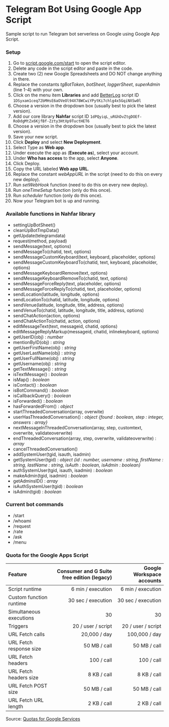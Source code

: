 # Telegram Bot Using Google App Script
Sample script to run Telegram bot serverless on Google using Google App Script.

### Setup
  1. Go to [script.google.com/start](https://script.google.com/start) to open the script editor.
  1. Delete any code in the script editor and paste in the code.
  1. Create two (2) new Google Spreadsheets and DO NOT change anything in there.
  1. Replace the constants _tgBotToken_, _botSheet_, _loggerSheet_, _superAdmin_ (line 1-4) with your own.
  1. Click on the menu item **Libraries** and add [BetterLog](https://github.com/0pete/BetterLog) script ID `1DSyxam1ceq72bMHsE6aOVeOl94X78WCwiYPytKi7chlg4x5GqiNXSw0l`
  1. Choose a version in the dropdown box (usually best to pick the latest version).
  1. Add our core library **Nahfar** script ID `1dPQyiqL_uRGhDvZtgDOEf-RoDdgMtZx6KjfBf-Zzty3HtXp9TuctHET6`
  1. Choose a version in the dropdown box (usually best to pick the latest version).
  1. Save your new script.
  1. Click **Deploy** and select **New Deployment**.
  1. Select Type as **Web app**.
  1. Under execute the app as (**Execute as**), select your account.
  1. Under **Who has access** to the app, select **Anyone**.
  1. Click Deploy.
  1. Copy the URL labeled **Web app URL**.
  1. Replace the constant _webAppURL_ in the script (need to do this on every new deploy).
  1. Run _setWebHook_ function (need to do this on every new deploy).
  1. Run _oneTimeSetup_ function (only do this once).
  1. Run _scheduler_ function (only do this once).
  1. Now your Telegram bot is up and running.

### Available functions in Nahfar library
  - settingUpBotSheet()
  - cleanUpBotTmpData()
  - getUpdate(telegramdata)
  - request(method, payload)
  - sendMessage(text, options)
  - sendMessageTo(chatid, text, options)
  - sendMessageCustomKeyboard(text, keyboard, placeholder, options)
  - sendMessageCustomKeyboardTo(chatid, text, keyboard, placeholder, options)
  - sendMessageKeyboardRemove(text, options)
  - sendMessageKeyboardRemoveTo(chatid, text, options)
  - sendMessageForceReply(text, placeholder, options)
  - sendMessageForceReplyTo(chatid, text, placeholder, options)
  - sendLocation(latitude, longitude, options)
  - sendLocationTo(chatid, latitude, longitude, options)
  - sendVenue(latitude, longitude, title, address, options)
  - sendVenueTo(chatid, latitude, longitude, title, address, options)
  - sendChatAction(action, options)
  - sendChatActionTo(chatid, action, options)
  - editMessageText(text, messageid, chatid, options)
  - editMessageReplyMarkup(messageid, chatid, inlinekeyboard, options)
  - getUserID(obj) : _number_
  - mentionByID(obj) : _string_
  - getUserFirstName(obj) : _string_
  - getUserLastName(obj) : _string_
  - getUserFullName(obj) : _string_
  - getUsername(obj) : _string_
  - getTextMessage() : _string_
  - isTextMessage() : _boolean_
  - isMap() : _boolean_
  - isContact() : _boolean_
  - isBotCommand() : _boolean_
  - isCallbackQuery() : _boolean_
  - isForwarded() : _boolean_
  - hasForwardedFrom() : _object_
  - startThreadedConversation(array, overwite)
  - userHasThreadedConversation() : _object {found : boolean, step : integer, answers : array}_
  - nextMessageInThreadedConversation(array, step, customtext, overwrite, validateoverwrite)
  - endThreadedConversation(array, step, overwrite, validateoverwrite) : _array_
  - cancelThreadedConversation()
  - addSystemUser(tgid, isauth, isadmin)
  - getSystemUser(tgid) : _object {id : number, username : string, firstName : string, lastName : string, isAuth : boolean, isAdmin : boolean}_
  - authSystemUser(tgid, isauth, isadmin) : _boolean_
  - makeAdmin(tgid, isadmin) : _boolean_
  - getAdminsID() : _array_
  - isAuthSystemUser(tgid) : _boolean_
  - isAdmin(tgid) : _boolean_

### Current bot commands
  - /start
  - /whoami
  - /request
  - /rate
  - /ask
  - /menu

### Quota for the Google Apps Script
| Feature | Consumer and G Suite free edition (legacy) | Google Workspace accounts |
|:--------|--------:|--------:|
| Script runtime | 6 min / execution | 6 min / execution |
| Custom function runtime | 30 sec / execution | 30 sec / execution |
| Simultaneous executions | 30 | 30 |
| Triggers | 20 / user / script | 20 / user / script |
| URL Fetch calls | 20,000 / day | 100,000 / day |
| URL Fetch response size | 50 MB / call | 50 MB / call |
| URL Fetch headers | 100 / call | 100 / call |
| URL Fetch headers size | 8 KB / call | 8 KB / call |
| URL Fetch POST size | 50 MB / call | 50 MB / call |
| URL Fetch URL length | 2 KB / call | 2 KB / call |

Source: [Quotas for Google Services](https://developers.google.com/apps-script/guides/services/quotas)
